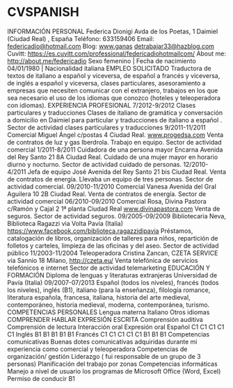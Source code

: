 CVSPANISH
=========

INFORMACIÓN PERSONAL	Federica Dionigi    	Avda de los Poetas, 1 Daimiel (Ciudad Real) , España   	Teléfono: 633159406 	Email:  federicadio@hotmail.com 	Blog: www.ganas detrabajar33@hazblog.com   	Cuvitt: https://es.cuvitt.com/professional/federicadiohotmailcom/ About me: http://about.me/federicadio 	Sexo femenino | Fecha de nacimiento 04/01/1980 | Nacionalidad  italiana  	  EMPLEO SOLICITADO 	Traductora de textos de italiano a español y viceversa, de español a francés y viceversa, de inglés a español y viceversa, clases particulares, asesoramiento a empresas que necesiten comunicar con el extranjero, trabajos en los que sea necesario el uso de los idiomas que conozco (hoteles y teleoperadora con idiomas).    EXPERIENCIA PROFESIONAL	    	7/2012-9/2012 Clases particulares y traducciones 	Clases de italiano de gramática y conversación a domicilio en Daimiel para particular y traducciones de italiano a español . 	Sector de actividad clases particulares y traducciones  	   	9/2011-11/2011 Comercial 	Miguel Ángel c/postas 4 Ciudad Real. www.progedsa.com  	Venta de contratos de luz y gas Iberdrola. Trabajo en equipo. 	Sector de actividad comercial    	1/2011-8/2011 Cuidadora de una persona mayor 	Encarna Avenida del Rey Santo 21 8A Ciudad Real.  	Cuidado de una mujer mayor en horario diurno y nocturno. 	Sector de actividad cuidado de personas.    	12/2010-4/2011 Jefa de equipo 	José Avenida del Rey Santo 21 bis  Ciudad Real.  	Venta de contratos de energía. Llevaba un equipo de tres personas. 	Sector de actividad comercial.     	09/2010-11/2010 Comercial 	Vanesa  Avenida del Gral Aguilera 10  2B  Ciudad Real.  	Venta de contratos de energía.  	Sector de actividad comercial    	06/2010-09/2010 Comercial 	Rosa, Divina Pastora c/Ramón y Cajal  2  1ª planta  Ciudad Real www.divinapastora.com  	Venta de seguros. 	Sector de actividad seguros.          	09/2005-09/2009 Bibliotecaria 	Neva, Biblioteca Ragazzi  via Volta Pavía (Italia) https://www.facebook.com/biblioteca.ragazzidipavia 	Préstamos, catalogación de libros, organización de  talleres para niños, repartición de folletos y carteles, limpieza de las oficinas y del aseo. 	Sector de actividad público          	11/2003-11/2004 Teleoperadora 	Cristina Zancan, CZETA SERVICE via Sannio 18 Milano, http://czeta.eu/ 	Venta telefónica de servicios telefónicos e internet 	Sector de actividad telemarketing   EDUCACIÓN Y FORMACIÓN	    	Diploma de lenguas y literaturas extranjeras	 	Universidad de Pavía (Italia) 09/2007-07/2013 	Español (todos los niveles), francés (todos los niveles), inglés (B1), italiano (para la enseñanza), filología romance, literatura española, francesa, italiana, historia del arte medieval, contemporáneo, historia medieval, moderna, contemporánea, turismo.   COMPETENCIAS PERSONALES	    Lengua materna	Italiano 	 Otros idiomas	COMPRENDER 	HABLAR 	EXPRESIÓN ESCRITA  	Comprensión auditiva 	Comprensión de lectura 	Interacción oral 	Expresión oral 	 Español	C1	C1	C1	C1	C1 Inglés	B1	B1	B1	B1	 B1 Francés	C1                             C1                             C1                           C1                             C1		B1	B1	B1 					  Competencias comunicativas	Buenas dotes comunicativas adquiridas durante mi experiencia como comercial y teleoperadora  Competencias de organización/ gestión	Liderazgo ( fui responsable de un grupo de 3 personas) Planificación del trabajo por zonas  Competencias informáticas	Manejo a nivel de usuario los programas de Microsoft Office (Word, Excel)  Permiso de conducir	B1
